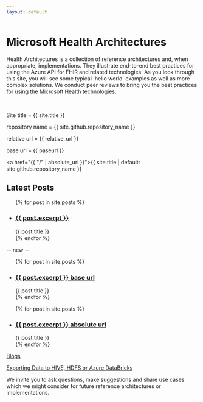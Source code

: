 ```yaml
---
layout: default
---
```


# Microsoft Health Architectures 
Health Architectures is a collection of reference architectures and, when appropriate, implementations. They illustrate end-to-end best practices for using the Azure API for FHIR and related technologies.  As you look through this site, you will see some typical 'hello world' examples as well as more complex solutions. We conduct peer reviews to bring you the best practices for using the Microsoft Health technologies. 

<br>

Site title = {{ site.title }} 

repository name = {{ site.github.repository_name }} 

relative url = {{ relative_url }}

base url = {{ baseurl }}

<a href="{{ "/" | absolute_url }}">{{ site.title | default: site.github.repository_name }}</a>


<h2>Latest Posts</h2>

<ul>
  {% for post in site.posts %}
    <li>
      <h3><a href="{{ post.url }}">{{ post.excerpt }}</a></h3> 
          {{ post.title }}
    </li>
  {% endfor %}
</ul>

-- new -- 

<ul>
  {% for post in site.posts %}
    <li>
      <h3><a href="{{ post.url | base_url }}">{{ post.excerpt }} base url</a></h3> 
          {{ post.title }}
    </li>
  {% endfor %}
</ul>

<ul>
  {% for post in site.posts %}
    <li>
      <h3><a href="{{ post.url | absolute_url }}">{{ post.excerpt }} absolute url</a></h3> 
          {{ post.title }}
    </li>
  {% endfor %}
</ul>



[Blogs](./_posts/blog.html)

[Exporting Data to HIVE, HDFS or Azure DataBricks](./_posts/2020-07-24-exportingDataToHive)




We invite you to ask questions, make suggestions and share use cases which we might consider for future reference architectures or implementations.
